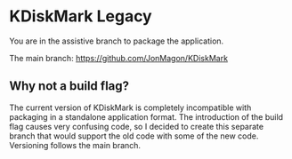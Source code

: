 # KDiskMark Legacy
You are in the assistive branch to package the application.

The main branch: https://github.com/JonMagon/KDiskMark

## Why not a build flag?

The current version of KDiskMark is completely incompatible with packaging in a standalone application format. The introduction of the build flag causes very confusing code, so I decided to create this separate branch that would support the old code with some of the new code. Versioning follows the main branch.
